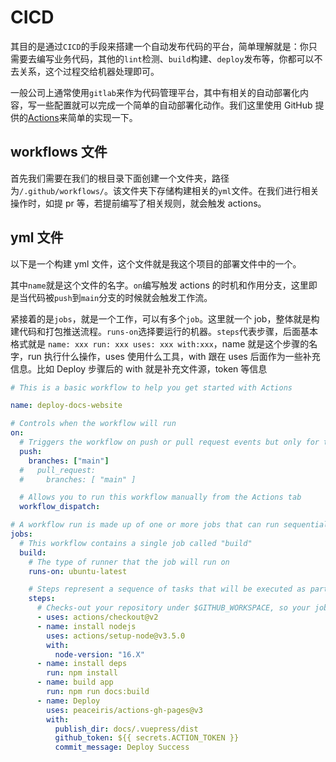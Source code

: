 # CICD

其目的是通过`CICD`的手段来搭建一个自动发布代码的平台，简单理解就是：你只需要去编写业务代码，其他的`lint`检测、`build`构建、`deploy`发布等，你都可以不去关系，这个过程交给机器处理即可。

一般公司上通常使用`gitlab`来作为代码管理平台，其中有相关的自动部署化内容，写一些配置就可以完成一个简单的自动部署化动作。我们这里使用 GitHub 提供的[Actions](https://github.com/features/actions)来简单的实现一下。

## workflows 文件

首先我们需要在我们的根目录下面创建一个文件夹，路径为`/.github/workflows/`。该文件夹下存储构建相关的`yml`文件。在我们进行相关操作时，如提 pr 等，若提前编写了相关规则，就会触发 actions。

## yml 文件

以下是一个构建 yml 文件，这个文件就是我这个项目的部署文件中的一个。

其中`name`就是这个文件的名字。`on`编写触发 actions 的时机和作用分支，这里即是当代码被`push`到`main`分支的时候就会触发工作流。

紧接着的是`jobs`，就是一个工作，可以有多个`job`。这里就一个 job，整体就是构建代码和打包推送流程。`runs-on`选择要运行的机器。`steps`代表步骤，后面基本格式就是 `name: xxx run: xxx uses: xxx with:xxx`，name 就是这个步骤的名字，run 执行什么操作，uses 使用什么工具，with 跟在 uses 后面作为一些补充信息。比如 Deploy 步骤后的 with 就是补充文件源，token 等信息

```yml
# This is a basic workflow to help you get started with Actions

name: deploy-docs-website

# Controls when the workflow will run
on:
  # Triggers the workflow on push or pull request events but only for the "main" branch
  push:
    branches: ["main"]
  #   pull_request:
  #     branches: [ "main" ]

  # Allows you to run this workflow manually from the Actions tab
  workflow_dispatch:

# A workflow run is made up of one or more jobs that can run sequentially or in parallel
jobs:
  # This workflow contains a single job called "build"
  build:
    # The type of runner that the job will run on
    runs-on: ubuntu-latest

    # Steps represent a sequence of tasks that will be executed as part of the job
    steps:
      # Checks-out your repository under $GITHUB_WORKSPACE, so your job can access it
      - uses: actions/checkout@v2
      - name: install nodejs
        uses: actions/setup-node@v3.5.0
        with:
          node-version: "16.X"
      - name: install deps
        run: npm install
      - name: build app
        run: npm run docs:build
      - name: Deploy
        uses: peaceiris/actions-gh-pages@v3
        with:
          publish_dir: docs/.vuepress/dist
          github_token: ${{ secrets.ACTION_TOKEN }}
          commit_message: Deploy Success
```
